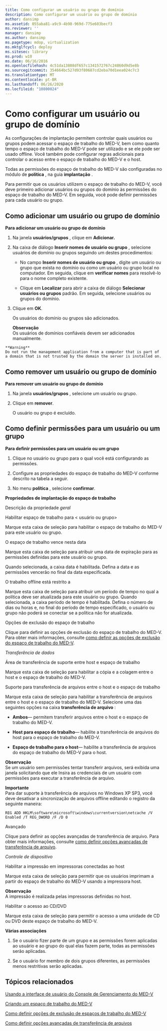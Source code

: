 ```yaml
---
title: Como configurar um usuário ou grupo de domínio
description: Como configurar um usuário ou grupo de domínio
author: dansimp
ms.assetid: 055aba81-a9c9-4b98-969d-775e603becf3
ms.reviewer: ''
manager: dansimp
ms.author: dansimp
ms.pagetype: mdop, virtualization
ms.mktglfcycl: deploy
ms.sitesec: library
ms.prod: w10
ms.date: 06/16/2016
ms.openlocfilehash: 4c51da13808df657c1341572767c24860d9d5e8b
ms.sourcegitcommit: 354664bc527d93f80687cd2eba70d1eea024c7c3
ms.translationtype: MT
ms.contentlocale: pt-BR
ms.lasthandoff: 06/26/2020
ms.locfileid: "10800024"
---
```

# Como configurar um usuário ou grupo de domínio


As configurações de implantação permitem controlar quais usuários ou grupos podem acessar o espaço de trabalho do MED-V, bem como quanto tempo o espaço de trabalho do MED-V pode ser utilizado e se ele pode ser usado offline. Você também pode configurar regras adicionais para controlar o acesso entre o espaço de trabalho do MED-V e o host.

Todas as permissões do espaço de trabalho do MED-V são configuradas no módulo de **política** , na guia **implantação** .

Para permitir que os usuários utilizem o espaço de trabalho do MED-V, você deve primeiro adicionar usuários ou grupos do domínio às permissões do espaço de trabalho do MED-V. Em seguida, você pode definir permissões para cada usuário ou grupo.

## Como adicionar um usuário ou grupo de domínio


**Para adicionar um usuário ou grupo de domínio**

1.  Na janela **usuários/grupos** , clique em **Adicionar.**

2.  Na caixa de diálogo **Inserir nomes de usuário ou grupo** , selecione usuários de domínio ou grupos seguindo um destes procedimentos:

    -   No campo **Inserir nomes de usuário ou grupo** , digite um usuário ou grupo que exista no domínio ou como um usuário ou grupo local no computador. Em seguida, clique em **verificar nomes** para resolvê-lo para o nome completo existente.

    -   Clique em **Localizar** para abrir a caixa de diálogo **Selecionar usuários ou grupos** padrão. Em seguida, selecione usuários ou grupos do domínio.

3.  Clique em **OK**.

    Os usuários do domínio ou grupos são adicionados.

    **Observação**  
    Os usuários de domínios confiáveis devem ser adicionados manualmente.



~~~
**Warning**  
Do not run the management application from a computer that is part of a domain that is not trusted by the domain the server is installed on.
~~~



## Como remover um usuário ou grupo de domínio


**Para remover um usuário ou grupo de domínio**

1.  Na janela **usuários/grupos** , selecione um usuário ou grupo.

2.  Clique em **remover**.

    O usuário ou grupo é excluído.

## Como definir permissões para um usuário ou um grupo


**Para definir permissões para um usuário ou um grupo**

1.  Clique no usuário ou grupo para o qual você está configurando as permissões.

2.  Configure as propriedades do espaço de trabalho do MED-V conforme descrito na tabela a seguir.

3.  No menu **política** , selecione **confirmar**.

**Propriedades de implantação do espaço de trabalho**

Descrição da propriedade *geral*

Habilitar espaço de trabalho para &lt; usuário ou grupo&gt;

Marque esta caixa de seleção para habilitar o espaço de trabalho do MED-V para este usuário ou grupo.

O espaço de trabalho vence nesta data

Marque esta caixa de seleção para atribuir uma data de expiração para as permissões definidas para este usuário ou grupo.

Quando selecionada, a caixa data é habilitada. Defina a data e as permissões vencerão no final da data especificada.

O trabalho offline está restrito a

Marque esta caixa de seleção para atribuir um período de tempo no qual a política deve ser atualizada para este usuário ou grupo. Quando selecionada, a caixa período de tempo é habilitada. Defina o número de dias ou horas e, no final do período de tempo especificado, o usuário ou grupo não poderá se conectar se a política não for atualizada.

Opções de exclusão do espaço de trabalho

Clique para definir as opções de exclusão do espaço de trabalho do MED-V. Para obter mais informações, consulte [como definir as opções de exclusão do espaço de trabalho do MED-V](how-to-set-med-v-workspace-deletion-options.md).

*Transferência de dados*

Área de transferência de suporte entre host e espaço de trabalho

Marque esta caixa de seleção para habilitar a cópia e a colagem entre o host e o espaço de trabalho do MED-V.

Suporte para transferência de arquivos entre o host e o espaço de trabalho

Marque esta caixa de seleção para habilitar a transferência de arquivos entre o host e o espaço de trabalho do MED-V. Selecione uma das seguintes opções na caixa **transferência de arquivo** :

-   **Ambos**— permitem transferir arquivos entre o host e o espaço de trabalho do MED-V.

-   **Host para espaço de trabalho**— habilite a transferência de arquivos do host para o espaço de trabalho do MED-V.

-   **Espaço de trabalho para o host**— habilite a transferência de arquivos do espaço de trabalho do MED-V para o host.

**Observação**  
Se um usuário sem permissões tentar transferir arquivos, será exibida uma janela solicitando que ele Insira as credenciais de um usuário com permissões para executar a transferência de arquivo.



**Importante**  
Para dar suporte à transferência de arquivos no Windows XP SP3, você deve desativar a sincronização de arquivos offline editando o registro da seguinte maneira:

`REG ADD HKLM\software\microsoft\windows\currentversion\netcache /V Enabled /T REG_DWORD /F /D 0`



Avançado

Clique para definir as opções avançadas de transferência de arquivo. Para obter mais informações, consulte [como definir opções avançadas de transferência de arquivo](how-to-set-advanced-file-transfer-options.md).

*Controle de dispositivo*

Habilitar a impressão em impressoras conectadas ao host

Marque esta caixa de seleção para permitir que os usuários imprimam a partir do espaço de trabalho do MED-V usando a impressora host.

**Observação**  
A impressão é realizada pelas impressoras definidas no host.



Habilitar o acesso ao CD/DVD

Marque esta caixa de seleção para permitir o acesso a uma unidade de CD ou DVD deste espaço de trabalho do MED-V.



**Várias associações**

1.  Se o usuário fizer parte de um grupo e as permissões forem aplicadas ao usuário e ao grupo do qual elas fazem parte, todas as permissões serão aplicadas.

2.  Se o usuário for membro de dois grupos diferentes, as permissões menos restritivas serão aplicadas.

## Tópicos relacionados


[Usando a interface de usuário do Console de Gerenciamento do MED-V](using-the-med-v-management-console-user-interface.md)

[Criando um espaço de trabalho do MED-V](creating-a-med-v-workspacemedv-10-sp1.md)

[Como definir opções de exclusão de espaços de trabalho do MED-V](how-to-set-med-v-workspace-deletion-options.md)

[Como definir opções avançadas de transferência de arquivos](how-to-set-advanced-file-transfer-options.md)









